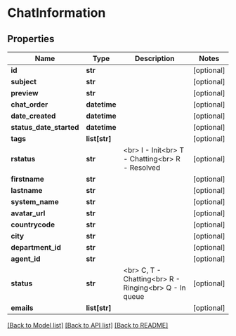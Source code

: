 # ChatInformation

## Properties
Name | Type | Description | Notes
------------ | ------------- | ------------- | -------------
**id** | **str** |  | [optional] 
**subject** | **str** |  | [optional] 
**preview** | **str** |  | [optional] 
**chat_order** | **datetime** |  | [optional] 
**date_created** | **datetime** |  | [optional] 
**status_date_started** | **datetime** |  | [optional] 
**tags** | **list[str]** |  | [optional] 
**rstatus** | **str** | &lt;br&gt; I - Init&lt;br&gt; T - Chatting&lt;br&gt; R - Resolved | [optional] 
**firstname** | **str** |  | [optional] 
**lastname** | **str** |  | [optional] 
**system_name** | **str** |  | [optional] 
**avatar_url** | **str** |  | [optional] 
**countrycode** | **str** |  | [optional] 
**city** | **str** |  | [optional] 
**department_id** | **str** |  | [optional] 
**agent_id** | **str** |  | [optional] 
**status** | **str** | &lt;br&gt; C, T - Chatting&lt;br&gt; R - Ringing&lt;br&gt; Q - In queue | [optional] 
**emails** | **list[str]** |  | [optional] 

[[Back to Model list]](../README.md#documentation-for-models) [[Back to API list]](../README.md#documentation-for-api-endpoints) [[Back to README]](../README.md)


